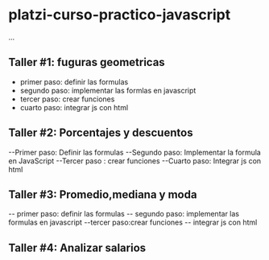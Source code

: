 # platzi-curso-practico-javascript


...

## Taller #1: fuguras geometricas

- primer paso: definir las formulas
- segundo paso: implementar las formlas en javascript
- tercer paso: crear funciones
- cuarto paso: integrar js con html


## Taller #2: Porcentajes y descuentos

--Primer paso: Definir las formulas
--Segundo paso: Implementar la formula en JavaScript
--Tercer paso : crear funciones
--Cuarto paso: Integrar js con html

## Taller #3: Promedio,mediana y moda

-- primer paso: definir las formulas
-- segundo paso: implementar las formulas en javascript
--tercer paso:crear funciones
-- integrar js con html

## Taller #4: Analizar salarios

